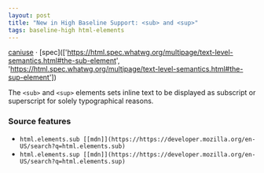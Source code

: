 ```yaml
---
layout: post
title: "New in High Baseline Support: <sub> and <sup>"
tags: baseline-high html-elements
---
```


[caniuse](https://caniuse.com/?search=sub-sup) · [spec](['https://html.spec.whatwg.org/multipage/text-level-semantics.html#the-sub-element', 'https://html.spec.whatwg.org/multipage/text-level-semantics.html#the-sup-element'])

The `<sub>` and `<sup>` elements sets inline text to be displayed as subscript or superscript for solely typographical reasons.

### Source features

- ``html.elements.sub [[mdn]](https://https://developer.mozilla.org/en-US/search?q=html.elements.sub)``
- ``html.elements.sup [[mdn]](https://https://developer.mozilla.org/en-US/search?q=html.elements.sup)``
